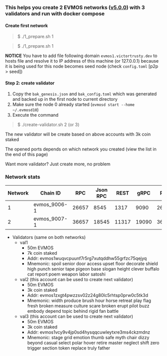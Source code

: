 ### This helps you create 2 EVMOS networks ([v5.0.0](https://github.com/evmos/evmos/tree/v5.0.0)) with 3 validators and run with docker compose

#### Create first network

> $ ./1_prepare.sh 1

> $ ./1_prepare.sh 1

**NOTICE**
You have to add file following domain `evmos1.victortrusty.dev` to hosts file and resolve it to IP address of this machine (or 127.0.0.1) because it is being used for this node becomes seed node (check `config.toml` [p2p > seed])

#### Step 2: create validator
1. Copy the `bak_genesis.json` and `bak_config.toml` which was generated and backed up in the first node to current directory
2. Make sure the node 0 already started (`evmosd start --home ~/.evmosd10`)
2. Execute the command
> $ ./create-validator.sh 2 (or 3)

The new validator will be create based on above accounts with 3k coin staked

The opened ports depends on which network you created (view the list in the end of this page)

Want more validator? Just create more, no problem

### Network stats

| Network | Chain ID | RPC | Json RPC | REST | gRPC | P2P |
| --- | --- | --- | --- | --- | --- | --- |
| 1 | evmos_9006-1 | 26657 | 8545 | 1317 | 9090 | 26656 |
| 2 | evmos_9007-1 | 36657 | 18545 | 11317 | 19090 | 36656 |

- Validators (same on both networks)
    + val1
        + 50m EVMOS
        + 7k coin staked
        + Addr: evmos1wuqvcpuunf7r5rg7xutqddhw55grfzc75qejyq
        + Mnemonic: spoil senior door access upset floor decorate shield high punch senior tape pigeon base slogan height clever buffalo cat report poem weapon labor satoshi
    + val2 (this account can be used to create next validator)
        + 50m EVMOS
        + 3k coin staked
        + Addr: evmos1zxgt4pwzzsv02z24g80lc5rhtsp0prw0c5tk3d
        + Mnemonic: width produce brush hour horse retreat play flag fresh broken measure culture scare broken erupt pilot buzz embody depend topic behind rigid fan battle
    + val3 (this account can be used to create next validator)
        + 50m EVMOS
        + 3k coin staked
        + Addr: evmos1vcy9v4jp0sd4hysqqcuwleytxre3ms4ckzmdnz
        + Mnemonic: stage grid emotion thumb safe myth chair dizzy beyond casual select polar hover retire master neglect shift zero trigger section token replace truly father